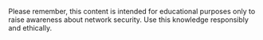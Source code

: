 Please remember, this content is intended for educational purposes only to raise awareness about network security. Use this knowledge responsibly and ethically.
